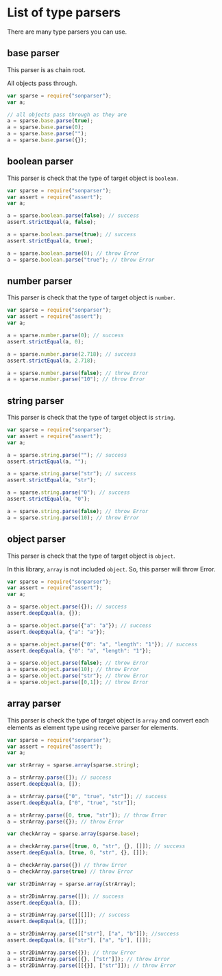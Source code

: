 # List of type parsers

There are many type parsers you can use.

## base parser

This parser is as chain root.

All objects pass through.

```javascript
var sparse = require("sonparser");
var a;

// all objects pass through as they are
a = sparse.base.parse(true);
a = sparse.base.parse(0);
a = sparse.base.parse("");
a = sparse.base.parse({});
```

## boolean parser

This parser is check that the type of target object is `boolean`.

```javascript
var sparse = require("sonparser");
var assert = require("assert");
var a;

a = sparse.boolean.parse(false); // success
assert.strictEqual(a, false);

a = sparse.boolean.parse(true); // success
assert.strictEqual(a, true);

a = sparse.boolean.parse(0); // throw Error
a = sparse.boolean.parse("true"); // throw Error
```

## number parser

This parser is check that the type of target object is `number`.

```javascript
var sparse = require("sonparser");
var assert = require("assert");
var a;

a = sparse.number.parse(0); // success
assert.strictEqual(a, 0);

a = sparse.number.parse(2.718); // success
assert.strictEqual(a, 2.718);

a = sparse.number.parse(false); // throw Error
a = sparse.number.parse("10"); // throw Error
```

## string parser

This parser is check that the type of target object is `string`.

```javascript
var sparse = require("sonparser");
var assert = require("assert");
var a;

a = sparse.string.parse(""); // success
assert.strictEqual(a, "");

a = sparse.string.parse("str"); // success
assert.strictEqual(a, "str");

a = sparse.string.parse("0"); // success
assert.strictEqual(a, "0");

a = sparse.string.parse(false); // throw Error
a = sparse.string.parse(10); // throw Error
```

## object parser

This parser is check that the type of target object is `object`.

In this library, `array` is not included `object`. So, this parser will throw Error.  

```javascript
var sparse = require("sonparser");
var assert = require("assert");
var a;

a = sparse.object.parse({}); // success
assert.deepEqual(a, {});

a = sparse.object.parse({"a": "a"}); // success
assert.deepEqual(a, {"a": "a"});

a = sparse.object.parse({"0": "a", "length": "1"}); // success
assert.deepEqual(a, {"0": "a", "length": "1"});

a = sparse.object.parse(false); // throw Error
a = sparse.object.parse(10); // throw Error
a = sparse.object.parse("str"); // throw Error
a = sparse.object.parse([0,1]); // throw Error
```

## array parser

This parser is check the type of target object is `array` and convert each elements as element type using receive parser for elements.

```javascript
var sparse = require("sonparser");
var assert = require("assert");
var a;

var strArray = sparse.array(sparse.string);

a = strArray.parse([]); // success
assert.deepEqual(a, []);

a = strArray.parse(["0", "true", "str"]); // success
assert.deepEqual(a, ["0", "true", "str"]);

a = strArray.parse([0, true, "str"]); // throw Error
a = strArray.parse({}); // throw Error

var checkArray = sparse.array(sparse.base);

a = checkArray.parse([true, 0, "str", {}, []]); // success
assert.deepEqual(a, [true, 0, "str", {}, []]);

a = checkArray.parse({}) // throw Error
a = checkArray.parse(true) // throw Error

var str2DimArray = sparse.array(strArray);

a = str2DimArray.parse([]); // success
assert.deepEqual(a, []);

a = str2DimArray.parse([[]]); // success
assert.deepEqual(a, [[]]);

a = str2DimArray.parse([["str"], ["a", "b"]]); //success
assert.deepEqual(a, [["str"], ["a", "b"], []]);

a = str2DimArray.parse({}); // throw Error
a = str2DimArray.parse([{}, ["str"]]); // throw Error
a = str2DimArray.parse([[{}], ["str"]]); // throw Error
```
